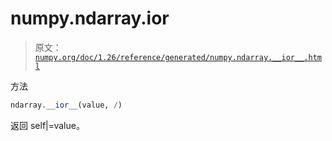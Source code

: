 # numpy.ndarray.__ior__

> 原文：[`numpy.org/doc/1.26/reference/generated/numpy.ndarray.__ior__.html`](https://numpy.org/doc/1.26/reference/generated/numpy.ndarray.__ior__.html)

方法

```py
ndarray.__ior__(value, /)
```

返回 self|=value。
